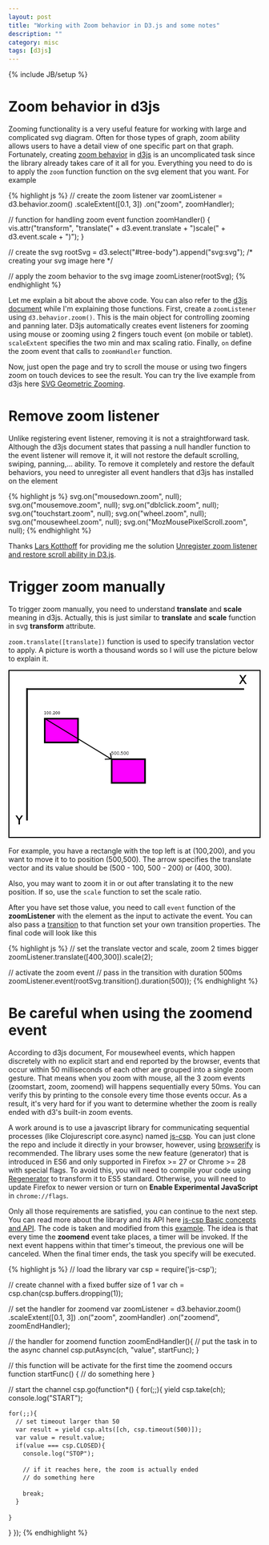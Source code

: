 ```yaml
---
layout: post
title: "Working with Zoom behavior in D3.js and some notes"
description: ""
category: misc
tags: [d3js]
---
```

{% include JB/setup %}

# Zoom behavior in d3js

Zooming functionality is a very useful feature for working with large and
complicated svg diagram. Often for those types of graph, zoom ability allows
users to have a detail view of one specific part on that graph. Fortunately,
creating [zoom behavior](https://github.com/mbostock/d3/wiki/Zoom-Behavior)
in [d3js](http://d3js.org/) is an uncomplicated task since the library already
takes care of it all for you. Everything you need to do is to apply the `zoom`
function function on the svg element that you want. For example

{% highlight js %}
// create the zoom listener
var zoomListener = d3.behavior.zoom()
  .scaleExtent([0.1, 3])
  .on("zoom", zoomHandler);

// function for handling zoom event
function zoomHandler() {
  vis.attr("transform", "translate(" + d3.event.translate + ")scale(" + d3.event.scale + ")");
}

// create the svg
rootSvg = d3.select("#tree-body").append("svg:svg");
/*
  creating your svg image here
*/

// apply the zoom behavior to the svg image
zoomListener(rootSvg);
{% endhighlight %}

<!-- more -->

Let me explain a bit about the above code. You can also refer to the
[d3js document](https://github.com/mbostock/d3/wiki/Zoom-Behavior) while I'm
explaining those functions. First, create a `zoomListener` using
`d3.behavior.zoom()`. This is the main object for controlling zooming and
panning later. D3js automatically creates event listeners for zooming using
mouse or zooming using 2 fingers touch event (on mobile or tablet).
`scaleExtent` specifies the two min and max scaling ratio. Finally, `on` define
the zoom event that calls to `zoomHandler` function.

Now, just open the page and try to scroll the mouse or using two fingers zoom on
touch devices to see the result. You can try the live example from d3js here
[SVG Geometric Zooming](http://bl.ocks.org/mbostock/3680999).

# Remove zoom listener

Unlike registering event listener, removing it is not a straightforward task.
Although the d3js document states that passing a null handler function to the
event listener will remove it, it will not restore the default scrolling,
swiping, panning,... ability. To remove it completely and restore the default
behaviors, you need to unregister all event handlers that d3js has installed on
the element

{% highlight js %}
svg.on("mousedown.zoom", null);
svg.on("mousemove.zoom", null);
svg.on("dblclick.zoom", null);
svg.on("touchstart.zoom", null);
svg.on("wheel.zoom", null);
svg.on("mousewheel.zoom", null);
svg.on("MozMousePixelScroll.zoom", null);
{% endhighlight %}

Thanks [Lars Kotthoff](http://stackoverflow.com/users/1172002/lars-kotthoff) for
providing me the solution
[Unregister zoom listener and restore scroll ability in D3.js](http://stackoverflow.com/questions/22302919/unregister-zoom-listener-and-restore-scroll-ability-in-d3-js/22303160?noredirect=1#22303160).

# Trigger zoom manually

To trigger zoom manually, you need to understand **translate** and **scale**
meaning in d3js. Actually, this is just similar to **translate** and **scale**
function in svg **transform** attribute.

`zoom.translate([translate])` function is used to specify translation vector to
apply. A picture is worth a thousand words so I will use the picture below to explain it.

![translate](/files/2014-03-13-working-with-zoom-behavior-in-d3js-and-some-notes/translate.png)

For example, you have a rectangle with the top left is at (100,200), and you
want to move it to to position (500,500). The arrow specifies the translate
vector and its value should be (500 - 100, 500 - 200) or (400, 300).

Also, you may want to zoom it in or out after translating it to the new
position. If so, use the `scale` function to set the scale ratio.

After you have set those value, you need to call `event` function of the
**zoomListener** with the element as the input to activate the event. You can also
pass a [transition](https://github.com/mbostock/d3/wiki/Transitions) to that
function set your own transition properties. The final code will look like this

{% highlight js %}
// set the translate vector and scale, zoom 2 times bigger
zoomListener.translate([400,300]).scale(2);

// activate the zoom event
// pass in the transition with duration 500ms
zoomListener.event(rootSvg.transition().duration(500));
{% endhighlight %}

# Be careful when using the zoomend event

According to d3js document, For mousewheel events, which happen discretely with
no explicit start and end reported by the browser, events that occur within 50
milliseconds of each other are grouped into a single zoom gesture. That means
when you zoom with mouse, all the 3 zoom events (zoomstart, zoom, zoomend) will
happens sequentially every 50ms. You can verify this by printing to the console
every time those events occur. As a result, it's very hard for if you want to
determine whether the zoom is really ended with d3's built-in zoom events.

A work around is to use a javascript library for communicating sequential
processes (like Clojurescript core.async) named
[js-csp](https://github.com/ubolonton/js-csp). You can just clone the repo and
include it directly in your browser, however, using
[browserify](http://browserify.org/) is recommended.
The library uses some the new feature (generator) that is introduced in ES6 and
only supported in Firefox >= 27 or Chrome >= 28 with special flags.
To avoid this, you will need to
compile your code using [Regenerator](http://facebook.github.io/regenerator/) to
transform it to ES5 standard. Otherwise, you will need to update Firefox to
newer version or turn on **Enable Experimental JavaScript** in `chrome://flags`.

Only all those requirements are satisfied, you can continue to the next step.
You can read more about the library and its API here
[js-csp Basic concepts and API](https://github.com/ubolonton/js-csp/blob/master/doc/basic.md).
The code is taken and modified from this
[example](https://github.com/ubolonton/js-csp/blob/examples/examples/web/mouse-events.html).
The idea is that every time the **zoomend** event take places, a timer will be
invoked. If the next event happens within that timer's timeout, the previous one
will be canceled. When the final timer ends, the task you specify will be
executed.

{% highlight js %}
// load the library
var csp = require('js-csp');

// create channel with a fixed buffer size of 1
var ch = csp.chan(csp.buffers.dropping(1));

// set the handler for zoomend
var zoomListener = d3.behavior.zoom()
  .scaleExtent([0.1, 3])
  .on("zoom", zoomHandler)
  .on("zoomend", zoomEndHandler);

// the handler for zoomend
function zoomEndHandler(){
  // put the task in to the async channel
  csp.putAsync(ch, "value", startFunc);
}

// this function will be activate for the first time the zoomend occurs
function startFunc() {
  // do something here
}

// start the channel
csp.go(function*() {
  for(;;){
    yield csp.take(ch);
    console.log("START");

    for(;;){
      // set timeout larger than 50
      var result = yield csp.alts([ch, csp.timeout(500)]);
      var value = result.value;
      if(value === csp.CLOSED){
        console.log("STOP");

        // if it reaches here, the zoom is actually ended
        // do something here
        
        break;
      }
      
    }
  }
});
{% endhighlight %}
